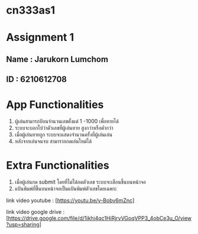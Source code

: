 # cn333as1
# Assignment 1

## Name : Jarukorn Lumchom
## ID : 6210612708

# App Functionalities
1. ผู้เล่นสามารถป้อนจำนวนเลขตั้งแต่ 1 -1000 เพื่อทายได้
2. ระบบจะบอกใบ้ว่าตัวเลขที่ผู้เล่นทาย สูงกว่าหรือต่ำกว่า
3. เมื่อผู้เล่นทายถูก ระบบจะแสดงจำนวนครั้งที่ผู้เล่นเล่น
4. หลังจากเล่นจนจบ สามาราถกดเล่นใหม่ได้

# Extra Functionalities
1. เมื่อผู้เล่นกด submit โดยที่ไม่ได้กดตัวเลข ระบบจะเตือนขึ้นบนหน้าจอ
2. แป้นพิมพ์ที่ขึ้นบนหน้าจอเป็นแป้นพิมพ์ตัวเลขโดยเฉพาะ

link video youtube : [https://youtu.be/y-Bobv6mZnc]


link video google drive : [https://drive.google.com/file/d/1ikhi4qc1HiRjrvVGoqVPP3_4obCe3u_O/view?usp=sharing]
